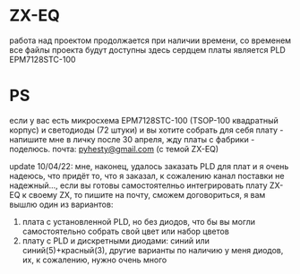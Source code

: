 # ZX-EQ
работа над проектом продолжается при наличии времени,
со временем все файлы проекта будут доступны здесь
сердцем платы является PLD EPM7128STC-100

# PS
если у вас есть микросхема EPM7128STC-100 (TSOP-100 квадратный корпус) и светодиоды (72 штуки) 
и вы хотите собрать для себя плату - напишите мне в личку после 30 апреля, жду платы с фабрики - поделюсь.
почта: pyhesty@gmail.com (с темой ZX-EQ)

update 10/04/22:
мне, наконец, удалось заказать PLD для плат и я очень надеюсь, что придёт то, что я заказал, к сожалению канал поставки не надежный..., если вы готовы самостоятелньо интегрировать плату ZX-EQ к своему ZX, то пишите на почту, сможем договориться, я вам вышлю один из вариантов:
1. плата с установленной PLD, но без диодов, что бы вы могли самостоятельно собрать свой цвет или набор цветов
2. плату с PLD и дискретными диодами: синий или синий(5)+красный(3), другие варианты по наличию у меня диодов, их, к сожалению, нужно очень много
